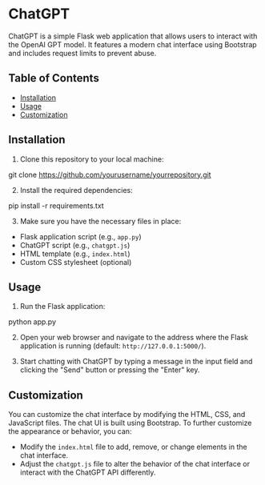 # ChatGPT

ChatGPT is a simple Flask web application that allows users to interact with the OpenAI GPT model. It features a modern chat interface using Bootstrap and includes request limits to prevent abuse.

## Table of Contents

- [Installation](#installation)
- [Usage](#usage)
- [Customization](#customization)

## Installation

1. Clone this repository to your local machine:

git clone https://github.com/yourusername/yourrepository.git


2. Install the required dependencies:

pip install -r requirements.txt


3. Make sure you have the necessary files in place:

- Flask application script (e.g., `app.py`)
- ChatGPT script (e.g., `chatgpt.js`)
- HTML template (e.g., `index.html`)
- Custom CSS stylesheet (optional)

## Usage

1. Run the Flask application:

python app.py


2. Open your web browser and navigate to the address where the Flask application is running (default: `http://127.0.0.1:5000/`).

3. Start chatting with ChatGPT by typing a message in the input field and clicking the "Send" button or pressing the "Enter" key.

## Customization

You can customize the chat interface by modifying the HTML, CSS, and JavaScript files. 
The chat UI is built using Bootstrap. 
To further customize the appearance or behavior, you can:

- Modify the `index.html` file to add, remove, or change elements in the chat interface.
- Adjust the `chatgpt.js` file to alter the behavior of the chat interface or interact with the ChatGPT API differently.

